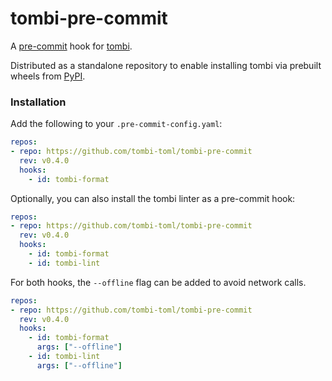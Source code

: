 # tombi-pre-commit

A [pre-commit](https://pre-commit.com/) hook for [tombi](https://github.com/tombi-toml/tombi).

Distributed as a standalone repository to enable installing tombi via prebuilt wheels from
[PyPI](https://pypi.org/project/tombi/).

### Installation

Add the following to your `.pre-commit-config.yaml`:

```yaml
repos:
- repo: https://github.com/tombi-toml/tombi-pre-commit
  rev: v0.4.0
  hooks:
    - id: tombi-format
```

Optionally, you can also install the tombi linter as a pre-commit hook:

```yaml
repos:
- repo: https://github.com/tombi-toml/tombi-pre-commit
  rev: v0.4.0
  hooks:
    - id: tombi-format
    - id: tombi-lint
```

For both hooks, the `--offline` flag can be added to avoid network calls.
```yaml
repos:
- repo: https://github.com/tombi-toml/tombi-pre-commit
  rev: v0.4.0
  hooks:
    - id: tombi-format
      args: ["--offline"]
    - id: tombi-lint
      args: ["--offline"]
```
